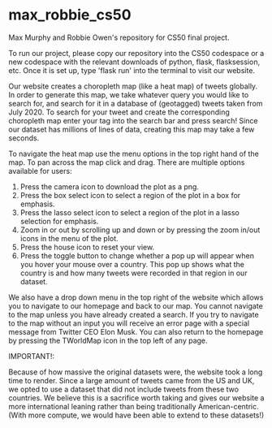 # max_robbie_cs50
Max Murphy and Robbie Owen's repository for CS50 final project.

To run our project, please copy our repository into the CS50 codespace or a new codespace with the relevant downloads of python, flask, flasksession, etc. Once it is set up, type 'flask run' into the terminal to visit our website. 

Our website creates a choropleth map (like a heat map) of tweets globally. In order to generate this map, we take whatever query you would like to search for, and search for it in a database of (geotagged) tweets taken from July 2020. To search for your tweet and create the corresponding choropleth map enter your tag into the search bar and press search! Since our dataset has millions of lines of data, creating this map may take a few seconds. 

To navigate the heat map use the menu options in the top right hand of the map. To pan across the map click and drag. There are multiple options available for users:
1. Press the camera icon to download the plot as a png.
2. Press the box select icon to select a region of the plot in a box for emphasis.
3. Press the lasso select icon to select a region of the plot in a lasso selection for emphasis.
4. Zoom in or out by scrolling up and down or by pressing the zoom in/out icons in the menu of the plot. 
5. Press the house icon to reset your view. 
6. Press the toggle button to change whether a pop up will appear when you hover your mouse over a country. This pop up shows what the country is and how many tweets were recorded in that region in our dataset. 

We also have a drop down menu in the top right of the website which allows you to navigate to our homepage and back to our map. You cannot navigate to the map unless you have already created a search. If you try to navigate to the map without an input you will receive an error page with a special message from Twitter CEO Elon Musk. You can also return to the homepage by pressing the TWorldMap icon in the top left of any page. 

IMPORTANT!:

Because of how massive the original datasets were, the website took a long time to render. Since a large amount of tweets came from the US and UK, we opted to use a dataset that did not include tweets from these two countries. We believe this is a sacrifice worth taking and gives our website a more international leaning rather than being traditionally American-centric. (With more compute, we would have been able to extend to these datasets!)
